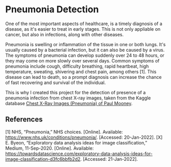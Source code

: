 # Pneumonia Detection

One of the most important aspects of healthcare, is a timely diagnosis of a disease, as it's easier to treat in early stages. This is not only appliable on cancer, but also in infections, along with other diseases.

Pneumonia is swelling or inflammation of the tissue in one or both lungs. It's usually caused by a bacterial infection, but it can also be caused by a virus. The symptoms of pneumonia can develop suddenly over 24 to 48 hours, or they may come on more slowly over several days. Common symptoms of pneumonia include cough, difficulty breathing, rapid heartbeat, high temperature, sweating, shivering and chest pain, among others [1]. This disease can lead to death, so a prompt diagnosis can increase the chance of fast recovering and survival of the individual.

This is why I created this project for the detection of presence of a pneumonia infection from chest X-ray images, taken from the Kaggle database [Chest X-Ray Images (Pneumonia) of Paul Mooney](https://www.kaggle.com/paultimothymooney/chest-xray-pneumonia).


## References

[1] NHS, “Pneumonia,” NHS choices. [Online]. Available: https://www.nhs.uk/conditions/pneumonia/. [Accessed: 20-Jan-2022]. 
[X] E. Byeon, “Exploratory data analysis ideas for image classification,” Medium, 11-Sep-2020. [Online]. Available: https://towardsdatascience.com/exploratory-data-analysis-ideas-for-image-classification-d3fc6bbfb2d2. [Accessed: 21-Jan-2022]. 
